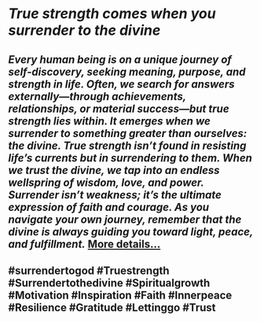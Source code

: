 # *True strength comes when you surrender to the divine*
## *Every human being is on a unique journey of self-discovery, seeking meaning, purpose, and strength in life. Often, we search for answers externally—through achievements, relationships, or material success—but true strength lies within. It emerges when we surrender to something greater than ourselves: the divine. True strength isn’t found in resisting life’s currents but in surrendering to them. When we trust the divine, we tap into an endless wellspring of wisdom, love, and power. Surrender isn’t weakness; it’s the ultimate expression of faith and courage. As you navigate your own journey, remember that the divine is always guiding you toward light, peace, and fulfillment.* [More details…](https://spiritualkhazaana.com/web-stories/surrender-to-god)
## #surrendertogod #Truestrength #Surrendertothedivine #Spiritualgrowth #Motivation #Inspiration #Faith #Innerpeace #Resilience #Gratitude #Lettinggo #Trust
